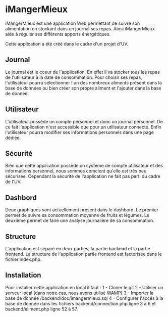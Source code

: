 # iMangerMieux

iMangerMieux est une application Web permettant de suivre son alimentation en stockant dans un journal ses repas.
Ainsi iMangerMieux aide à réguler ses différents apports énergétiques.

Cette application a été créé dans le cadre d'un projet d'UV.

## Journal

Le journal est le coeur de l'application. En effet il va stocker tous les repas de l'utilisateur à la date de consommation.
Pour choisir ses repas, l'utilisateur pourra sélectionner l'un des nombreux aliments présent dans la base de données ou bien créer son propre aliment et l'ajouter dans la base de donnée.

## Utilisateur

L'utilisateur possède un compte personnel et donc un journal personnel. De ce fait l'application n'est accessible que pour un utilisateur connecté. Enfin l'utilisateur pourra modifier ses informations personnels dans une page dédiée.

## Sécurité

Bien que cette application possède un système de compte utilisateur et des informations personnel, nous sommes comcient qu'elle est très peu sécurisée. Cependant la sécurité de l'application ne fait pas parti du cadre de l'UV.

## Dashbord

Deux graphiques sont actuellement présent dans le dashbord.
Le premier permet de suivre sa consommation moyenne de fruits et légumes.
Le deuxième permet de faire une analyse journalière de sa consommation.

## Structure

L'application est séparé en deux parties, la partie backend et la partie frontend.
La structure de l'application partie frontend est factorisée dans le fichier index.php.

## Installation

Pour installer cette application en local il faut :
1 - Cloner le git
2 - Utiliser un serveur local (dans notre cas, nous avons utilisé WAMP)
3 - Importer la base de donnée /backend/doc/imangermieux.sql
4 - Configurer l'accés à la base de donnée dans les fichiers backend/connection.php ligne 3 à 6 et backend/aliment.php ligne 52 à 57.